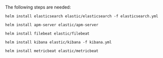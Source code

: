 The following steps are needed:

```
helm install elasticsearch elastic/elasticsearch -f elasticsearch.yml
```

```
helm install apm-server elastic/apm-server
```

```
helm install filebeat elastic/filebeat
```

```
helm install kibana elastic/kibana -f kibana.yml
```

```
helm install metricbeat elastic/metricbeat
